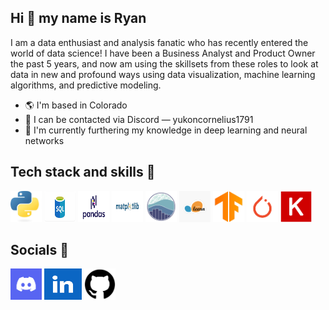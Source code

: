 ## Hi 👋 my name is Ryan

<!--
**rmodesitt/rmodesitt** is a ✨ _special_ ✨ repository because its `README.md` (this file) appears on your GitHub profile.

Here are some ideas to get you started:

- 🔭 I’m currently working on ...
- 🌱 I’m currently learning ...
- 👯 I’m looking to collaborate on ...
- 🤔 I’m looking for help with ...
- 💬 Ask me about ...
- 📫 How to reach me: ...
- 😄 Pronouns: ...
- ⚡ Fun fact: ...
-->

I am a data enthusiast and analysis fanatic who has recently entered the world of data science! I have been a Business Analyst and Product Owner the past 5 years, and now am using the skillsets from these roles to look at data in new and profound ways using data visualization, machine learning algorithms, and predictive modeling.

- 🌎 I'm based in Colorado
- 📱 I can be contacted via Discord — yukoncornelius1791
- 🌱 I'm currently furthering my knowledge in deep learning and neural networks

## Tech stack and skills 💪
<p>
  <img src='images/python_image.jpg' width='50' height='50'>
  <img src='images/sql_image.png' width='50' height='50'>
  <img src='images/pandas_image.png' width='50' height='50'>
  <img src='images/matplotlib_image.png' width='50' height='50'>
  <img src='images/seaborn_image.png' width='50' height='50'>
  <img src='images/scikit_image.png' width='50' height='50'>
  <img src='images/tensorflow_image.png' width='50' height='50'>
  <img src='images/pytorch_image.png' width='50' height='50'>
  <img src='images/keras_image.png' width='50' height='50'>
</p>

## Socials 🤳
<p>
  <img src='images/discord_image.png' width='50' height='50'>
  <img src='images/linkedin_image.png' width='60' height='50'>
  <img src='images/github_image.png' width='50' height='50'>
</p>
